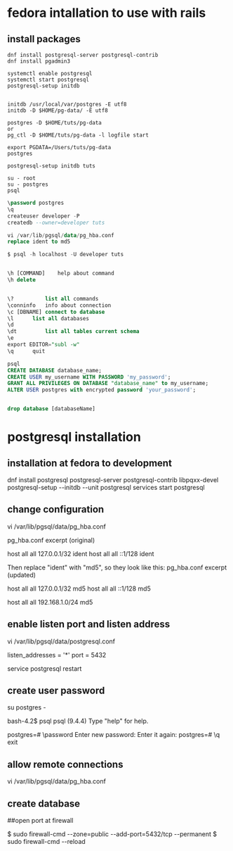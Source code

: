 # fedora intallation to use with rails

## install packages

```
dnf install postgresql-server postgresql-contrib 
dnf install pgadmin3

systemctl enable postgresql
systemctl start postgresql
postgresql-setup initdb


initdb /usr/local/var/postgres -E utf8
initdb -D $HOME/pg-data/ -E utf8

postgres -D $HOME/tuts/pg-data
or
pg_ctl -D $HOME/tuts/pg-data -l logfile start

export PGDATA=/Users/tuts/pg-data
postgres

postgresql-setup initdb tuts

su - root
su - postgres
psql 

```

```sql
\password postgres
\q
createuser developer -P
createdb --owner=developer tuts

vi /var/lib/pgsql/data/pg_hba.conf
replace ident to md5

$ psql -h localhost -U developer tuts


\h [COMMAND]	help about command
\h delete


\?  		list all commands
\conninfo	info about connection
\c [DBNAME]	connect to database
\l		list all databases
\d
\dt 		list all tables current schema
\e
export EDITOR="subl -w"
\q 		quit

psql
CREATE DATABASE database_name;
CREATE USER my_username WITH PASSWORD 'my_password';
GRANT ALL PRIVILEGES ON DATABASE "database_name" to my_username;
ALTER USER postgres with encrypted password 'your_password';


drop database [databaseName]

```



# postgresql installation






## installation at fedora to development

dnf install postgresql postgresql-server postgresql-contrib libpqxx-devel
postgresql-setup --initdb --unit postgresql
services start postgresql

## change configuration

vi /var/lib/pgsql/data/pg_hba.conf

pg_hba.conf excerpt (original)

host    all             all             127.0.0.1/32            ident
host    all             all             ::1/128                 ident

Then replace "ident" with "md5", so they look like this:
pg_hba.conf excerpt (updated)

host    all             all             127.0.0.1/32            md5
host    all             all             ::1/128                 md5

host    all     all     192.168.1.0/24  md5


## enable listen port and listen address

vi /var/lib/pgsql/data/postgresql.conf

listen_addresses = '*'
port = 5432

service postgresql restart

## create user password

su postgres -

bash-4.2$ psql
psql (9.4.4)
Type "help" for help.

postgres=# \password
Enter new password:
Enter it again:
postgres=# \q
exit


## allow remote connections

vi /var/lib/pgsql/data/pg_hba.conf


## create database


##open port at firewall

$ sudo firewall-cmd --zone=public --add-port=5432/tcp --permanent
$ sudo firewall-cmd --reload 
